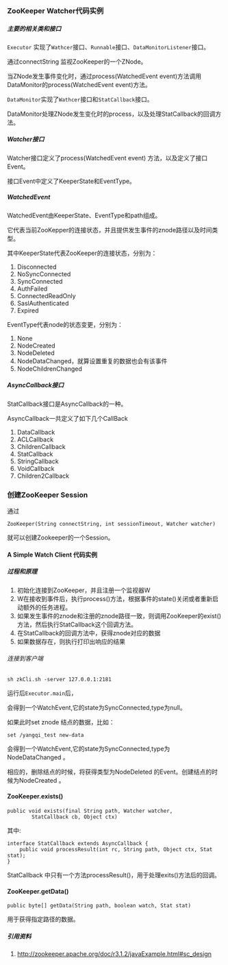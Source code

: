 ### ZooKeeper Watcher代码实例

##### 主要的相关类和接口

`Executor` 实现了`Wathcer`接口、`Runnable`接口、`DataMonitorListener`接口。

通过connectString 监视ZooKeeper的一个ZNode。

当ZNode发生事件变化时，通过process(WatchedEvent event)方法调用DataMonitor的process(WatchedEvent event)方法。

`DataMonitor`实现了`Wathcer`接口和`StatCallback`接口。

DataMonitor处理ZNode发生变化时的process，以及处理StatCallback的回调方法。

##### Watcher接口

Watcher接口定义了process(WatchedEvent event) 方法，以及定义了接口Event。

接口Event中定义了KeeperState和EventType。

##### WatchedEvent

WatchedEvent由KeeperState、EventType和path组成。

它代表当前ZooKepper的连接状态，并且提供发生事件的znode路径以及时间类型。

其中KeeperState代表ZooKeeper的连接状态，分别为：

1. Disconnected
2. NoSyncConnected
3. SyncConnected
4. AuthFailed
5. ConnectedReadOnly
6. SaslAuthenticated
7. Expired

EventType代表node的状态变更，分别为：

1. None
2. NodeCreated
3. NodeDeleted
4. NodeDataChanged，就算设置重复的数据也会有该事件
5. NodeChildrenChanged

##### AsyncCallback接口

StatCallback接口是AsyncCallback的一种。

AsyncCallback一共定义了如下几个CallBack

1. DataCallback
2. ACLCallback
3. ChildrenCallback
4. StatCallback
5. StringCallback
6. VoidCallback
7. Children2Callback

### 创建ZooKeeper Session

通过

	ZooKeeper(String connectString, int sessionTimeout, Watcher watcher)

就可以创建Zookeeper的一个Session。

#### A Simple Watch Client 代码实例

##### 过程和原理

1. 初始化连接到ZooKeeper，并且注册一个监视器W
2. W在接收到事件后，执行process()方法，根据事件的state()关闭或者重新启动额外的任务进程。
3. 如果发生事件的znode和注册的znode路径一致，则调用ZooKeeper的exist()方法，然后执行StatCallback这个回调方法。
4. 在StatCallback的回调方法中，获得znode对应的数据
5. 如果数据存在，则执行打印出响应的结果

###### 连接到客户端

	sh zkCli.sh -server 127.0.0.1:2181 

运行后`Executor.main`后，

会得到一个WatchEvent,它的state为SyncConnected,type为null。

如果此时set znode 结点的数据，比如：

	set /yangqi_test new-data

会得到一个WatchEvent,它的state为SyncConnected,type为NodeDataChanged 。

相应的，删除结点的时候，将获得类型为NodeDeleted 的Event。创建结点的时候为NodeCreated 。

#### ZooKeeper.exists()

	public void exists(final String path, Watcher watcher,
            StatCallback cb, Object ctx)

其中:

	interface StatCallback extends AsyncCallback {
        public void processResult(int rc, String path, Object ctx, Stat stat);
    }

StatCallback 中只有一个方法processResult()，用于处理exits()方法后的回调。

#### ZooKeeper.getData()

	public byte[] getData(String path, boolean watch, Stat stat)

用于获得指定路径的数据。

##### 引用资料

1. http://zookeeper.apache.org/doc/r3.1.2/javaExample.html#sc_design
